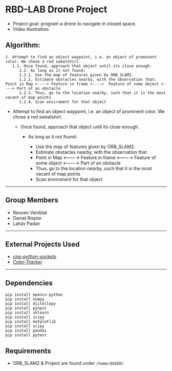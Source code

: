 # RBD-LAB Drone Project
- Project goal: program a drone to navigate in closed space.
- Video illustration: 

## Algorithm:
```
1. Attempt to find an object waypoint, i.e. an object of prominent color. We chose a red sweatshirt.
   1.1. Once found, approach that object until its close enough.
      1.2. As long as it not found: 
      1.2.1. Use the map of features given by ORB_SLAM2. 
      1.2.2. Estimate obstacles nearby, with the observation that: Point in Map <----> Feature in frame <---->  Feature of some object <----> Part of an obstacle
      1.2.3. Thus, go to the location nearby, such that it is the most vacant of map points
      1.2.4. Scan enviroment for that object
```

* Attempt to find an object waypoint, i.e. an object of prominent color. We chose a red sweatshirt.

    * Once found, approach that object until its close enough.
        * As long as it not found:
         
            * Use the map of features given by ORB_SLAM2. 
            * Estimate obstacles nearby, with the observation that: 
            - Point in Map <----> Feature in frame <---->  Feature of some object <----> Part of an obstacle
            * Thus, go to the location nearby, such that it is the most vacant of map points
            * Scan enviroment for that object

---
## Group Members
- Reuven Veinblat
- Daniel Rispler
- Lahav Padan
---
## External Projects Used
- [_cpp-python-sockets_](https://github.com/johnathanchiu/cpp-python-sockets)
- [_Color-Tracker_](https://github.com/gaborvecsei/Color-Tracker)
---
## Dependencies
```
pip install opencv-python
pip install numpy
pip install djitellopy
pip install pynput
pip install sklearn
pip install scipy
pip install matplotlib
pip install scipy
pip install pandas
pip install pytest
```

## Requirements
- ORB_SLAM2 & Project are found under ```/home/$USER/```

